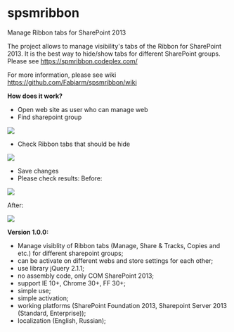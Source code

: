 # spsmribbon
Manage Ribbon tabs for SharePoint 2013

The project allows to manage visibility's tabs of the Ribbon for SharePoint 2013. It is the best way to hide/show tabs for different SharePoint groups. Please see https://spmribbon.codeplex.com/

For more information, please see wiki https://github.com/Fabiarm/spsmribbon/wiki

**How does it work?**
* Open web site as user who can manage web
* Find sharepoint group

![](https://raw.githubusercontent.com/wiki/Fabiarm/spsmribbon/img/img14.PNG)

* Check Ribbon tabs that should be hide

![](https://raw.githubusercontent.com/wiki/Fabiarm/spsmribbon/img/img15.PNG)

* Save changes
* Please check results: 
Before:

![](https://raw.githubusercontent.com/wiki/Fabiarm/spsmribbon/img/img16.PNG)

After:

![](https://raw.githubusercontent.com/wiki/Fabiarm/spsmribbon/img/img17.PNG)

**Version 1.0.0:**
* Manage visiblity of Ribbon tabs (Manage, Share & Tracks, Copies and etc.) for different sharepoint groups;
* can be activate on different webs and store settings for each other;
* use library jQuery 2.1.1;
* no assembly code, only COM SharePoint 2013;
* support IE 10+, Chrome 30+, FF 30+;
* simple use;
* simple activation;
* working platforms (SharePoint Foundation 2013, Sharepoint Server 2013 (Standard, Enterprise)); 
* localization (English, Russian); 
